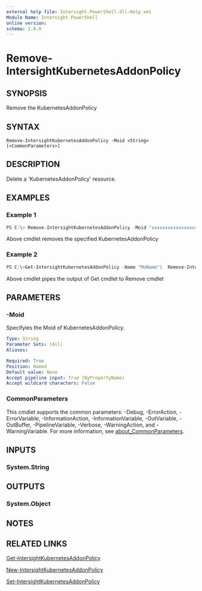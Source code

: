 ```yaml
---
external help file: Intersight.PowerShell.dll-Help.xml
Module Name: Intersight.PowerShell
online version:
schema: 2.0.0
---
```


# Remove-IntersightKubernetesAddonPolicy

## SYNOPSIS
Remove the KubernetesAddonPolicy

## SYNTAX

```
Remove-IntersightKubernetesAddonPolicy -Moid <String> [<CommonParameters>]
```

## DESCRIPTION
Delete a &apos;KubernetesAddonPolicy&apos; resource.

## EXAMPLES

### Example 1
```powershell
PS C:\> Remove-IntersightKubernetesAddonPolicy -Moid "xxxxxxxxxxxxxxxxxxxxxxxxxxx"
```
Above cmdlet removes the specified KubernetesAddonPolicy 

### Example 2
```powershell
PS C:\>Get-IntersightKubernetesAddonPolicy -Name "MoName"|  Remove-IntersightKubernetesAddonPolicy
```
Above cmdlet pipes the output of Get cmdlet to Remove cmdlet

## PARAMETERS

### -Moid
Specifyies the Moid of KubernetesAddonPolicy.

```yaml
Type: String
Parameter Sets: (All)
Aliases:

Required: True
Position: Named
Default value: None
Accept pipeline input: True (ByPropertyName)
Accept wildcard characters: False
```

### CommonParameters
This cmdlet supports the common parameters: -Debug, -ErrorAction, -ErrorVariable, -InformationAction, -InformationVariable, -OutVariable, -OutBuffer, -PipelineVariable, -Verbose, -WarningAction, and -WarningVariable. For more information, see [about_CommonParameters](http://go.microsoft.com/fwlink/?LinkID=113216).

## INPUTS

### System.String

## OUTPUTS

### System.Object
## NOTES

## RELATED LINKS

[Get-IntersightKubernetesAddonPolicy](./Get-IntersightKubernetesAddonPolicy.md)

[New-IntersightKubernetesAddonPolicy](./New-IntersightKubernetesAddonPolicy.md)

[Set-IntersightKubernetesAddonPolicy](./Set-IntersightKubernetesAddonPolicy.md)

